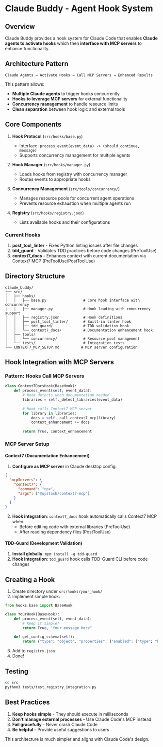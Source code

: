 # Claude Buddy - Agent Hook System

## Overview

Claude Buddy provides a hook system for Claude Code that enables **Claude agents to activate hooks** which then **interface with MCP servers** to enhance functionality.

## Architecture Pattern

```
Claude Agents → Activate Hooks → Call MCP Servers → Enhanced Results
```

This pattern allows:
- **Multiple Claude agents** to trigger hooks concurrently
- **Hooks to leverage MCP servers** for external functionality  
- **Concurrency management** to handle resource limits
- **Clean separation** between hook logic and external tools

## Core Components

1. **Hook Protocol** (`src/hooks/base.py`)
   - Interface: `process_event(event_data) -> (should_continue, message)`
   - Supports concurrency management for multiple agents

2. **Hook Manager** (`src/hooks/manager.py`) 
   - Loads hooks from registry with concurrency manager
   - Routes events to appropriate hooks

3. **Concurrency Management** (`src/tools/concurrency/`)
   - Manages resource pools for concurrent agent operations
   - Prevents resource exhaustion when multiple agents run

4. **Registry** (`src/hooks/registry.json`)
   - Lists available hooks and their configurations

### Current Hooks

1. **post_tool_linter** - Fixes Python linting issues after file changes
2. **tdd_guard** - Validates TDD practices before code changes (PreToolUse)
3. **context7_docs** - Enhances context with current documentation via Context7 MCP (PreToolUse/PostToolUse)

## Directory Structure

```
claude_buddy/
├── src/
│   ├── hooks/
│   │   ├── base.py                 # Core hook interface with concurrency
│   │   ├── manager.py              # Hook loading with concurrency support
│   │   ├── registry.json           # Hook definitions
│   │   ├── post_tool_linter/       # Built-in linter hook  
│   │   ├── tdd_guard/              # TDD validation hook
│   │   └── context7_docs/          # Documentation enhancement hook
│   ├── tools/
│   │   └── concurrency/            # Resource pool management
│   └── tests/                      # Integration tests
└── CONTEXT7_MCP_SETUP.md          # MCP server configuration
```

## Hook Integration with MCP Servers

### Pattern: Hooks Call MCP Servers

```python
class Context7DocsHook(BaseHook):
    def process_event(self, event_data):
        # Hook detects when documentation needed
        libraries = self._detect_libraries(event_data)
        
        # Hook calls Context7 MCP server
        for library in libraries:
            docs = self._call_context7_mcp(library)
            context_enhancement += docs
            
        return True, context_enhancement
```

### MCP Server Setup

#### Context7 (Documentation Enhancement)
1. **Configure as MCP server** in Claude desktop config:
```json
{
  "mcpServers": {
    "context7": {
      "command": "npx",
      "args": ["@upstash/context7-mcp"]
    }
  }
}
```

2. **Hook integration**: `context7_docs` hook automatically calls Context7 MCP when:
   - Before editing code with external libraries (PreToolUse)
   - After reading dependency files (PostToolUse)

#### TDD-Guard (Development Validation)  
1. **Install globally**: `npm install -g tdd-guard`
2. **Hook integration**: `tdd_guard` hook calls TDD-Guard CLI before code changes

## Creating a Hook

1. Create directory under `src/hooks/your_hook/`
2. Implement simple hook:

```python
from hooks.base import BaseHook

class YourHook(BaseHook):
    def process_event(self, event_data):
        # Keep it simple!
        return True, "Your message here"
    
    def get_config_schema(self):
        return {"type": "object", "properties": {"enabled": {"type": "boolean"}}}
```

3. Add to `registry.json`
4. Done!

## Testing

```bash
cd src
python3 tests/test_registry_integration.py
```

## Best Practices

1. **Keep hooks simple** - They should execute in milliseconds
2. **Don't manage external processes** - Use Claude Code's MCP instead  
3. **Fail gracefully** - Never crash Claude Code
4. **Be helpful** - Provide useful suggestions to users

This architecture is much simpler and aligns with Claude Code's design.